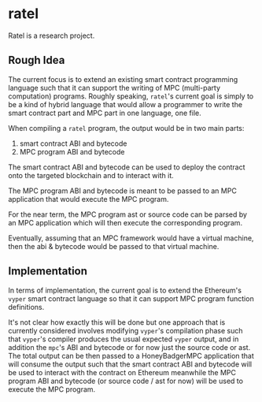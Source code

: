 # ratel
Ratel is a research project.

## Rough Idea
The current focus is to extend an existing smart contract programming
language such that it can support the writing of MPC (multi-party computation)
programs. Roughly speaking, `ratel`'s current goal is simply to be a kind of
hybrid language that would allow a programmer to write the smart contract
part and MPC part in one language, one file.

When compiling a `ratel` program, the output would be in two main parts:

1. smart contract ABI and bytecode
2. MPC program ABI and bytecode

The smart contract ABI and bytecode can be used to deploy the contract onto
the targeted blockchain and to interact with it.

The MPC program ABI and bytecode is meant to be passed to an MPC application
that would execute the MPC program.

For the near term, the MPC program ast or source code can be parsed by an MPC
application which will then execute the corresponding program.

Eventually, assuming that an MPC framework would have a virtual machine, then
the abi & bytecode would be passed to that virtual machine.

## Implementation
In terms of implementation, the current goal is to extend the Ethereum's
`vyper` smart contract language so that it can support MPC program function
definitions.

It's not clear how exactly this will be done but one approach that is
currently considered involves modifying `vyper`'s compilation phase such
that `vyper`'s compiler produces the usual expected `vyper` output, and in
addition the `mpc`'s ABI and bytecode or for now just the source code or ast.
The total output can be then passed to a HoneyBadgerMPC application that will
consume the output such that the smart contract ABI and bytecode will be used
to interact with the contract on Ethereum meanwhile the MPC program ABI and
bytecode (or source code / ast for now) will be used to execute the MPC program.
